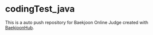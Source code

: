 # codingTest_java
This is a auto push repository for Baekjoon Online Judge created with [BaekjoonHub](https://github.com/BaekjoonHub/BaekjoonHub).
